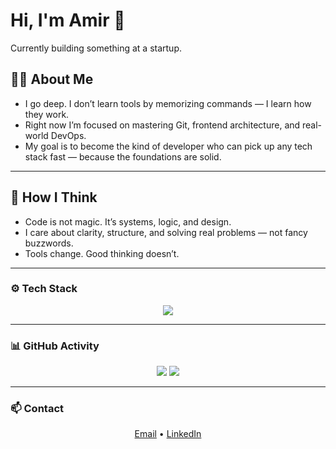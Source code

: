 # Hi, I'm Amir 👋


  Currently building something at a startup.




## 👨‍💻 About Me

- I go deep. I don’t learn tools by memorizing commands — I learn how they work.
- Right now I’m focused on mastering Git, frontend architecture, and real-world DevOps.
- My goal is to become the kind of developer who can pick up any tech stack fast — because the foundations are solid.

---

## 🧠 How I Think

- Code is not magic. It’s systems, logic, and design.
- I care about clarity, structure, and solving real problems — not fancy buzzwords.
- Tools change. Good thinking doesn’t.

---

### ⚙️ Tech Stack

<p align="center">
  <img src="https://skillicons.dev/icons?i=git,linux,docker,kubernetes,bash,js,ts,react,nextjs,nodejs,nestjs,python,mysql,mongodb,vscode&perline=8" />
</p>

---

### 📊 GitHub Activity

<p align="center">
  <img src="https://github-readme-stats.vercel.app/api?username=amirusername&show_icons=true&theme=dark" />
  <img src="https://github-readme-stats.vercel.app/api/top-langs/?username=amirusername&layout=compact&theme=dark" />
</p>

---

### 📫 Contact

<p align="center">
  <a href="mailto:youremail@example.com">Email</a> • 
  <a href="https://linkedin.com/in/yourlinkedin">LinkedIn</a>
</p>

